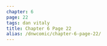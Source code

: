```yaml
---
chapter: 6
page: 22
tags: dan vitaly
title: Chapter 6 Page 22
alias: /dnwcomic/chapter-6-page-22/
---
```

